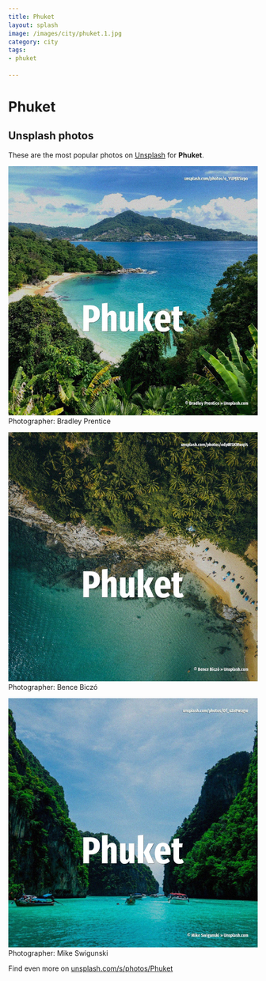```yaml
---
title: Phuket
layout: splash
image: /images/city/phuket.1.jpg
category: city
tags:
- phuket

---
```

# Phuket



 
## Unsplash photos
These are the most popular photos on [Unsplash](https://unsplash.com) for **Phuket**.
 
![Phuket](/images/city/phuket.1.jpg)
Photographer:  Bradley Prentice
 
![Phuket](/images/city/phuket.2.jpg)
Photographer:  Bence Biczó
 
![Phuket](/images/city/phuket.3.jpg)
Photographer:  Mike Swigunski
 
Find even more on [unsplash.com/s/photos/Phuket](https://unsplash.com/s/photos/Phuket)
 
